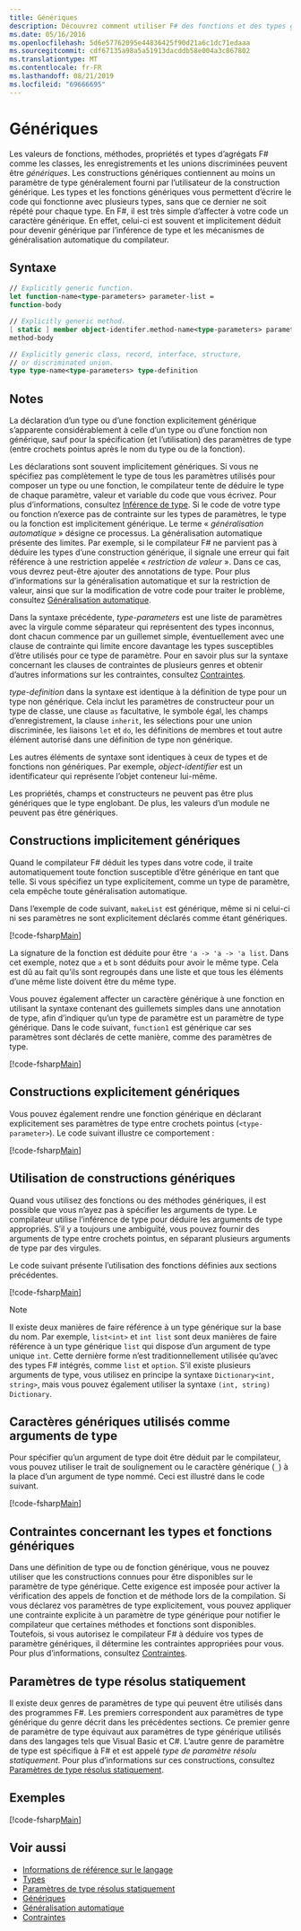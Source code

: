 ```yaml
---
title: Génériques
description: Découvrez comment utiliser F# des fonctions et des types génériques, qui vous permettent d’écrire du code qui fonctionne avec divers types sans code répétitif.
ms.date: 05/16/2016
ms.openlocfilehash: 5d6e57762095e44836425f90d21a6c1dc71edaaa
ms.sourcegitcommit: cdf67135a98a5a51913dacddb58e004a3c867802
ms.translationtype: MT
ms.contentlocale: fr-FR
ms.lasthandoff: 08/21/2019
ms.locfileid: "69666695"
---
```

# <a name="generics"></a>Génériques

Les valeurs de fonctions, méthodes, propriétés et types d’agrégats F# comme les classes, les enregistrements et les unions discriminées peuvent être *génériques*. Les constructions génériques contiennent au moins un paramètre de type généralement fourni par l’utilisateur de la construction générique. Les types et les fonctions génériques vous permettent d’écrire le code qui fonctionne avec plusieurs types, sans que ce dernier ne soit répété pour chaque type. En F#, il est très simple d’affecter à votre code un caractère générique. En effet, celui-ci est souvent et implicitement déduit pour devenir générique par l’inférence de type et les mécanismes de généralisation automatique du compilateur.

## <a name="syntax"></a>Syntaxe

```fsharp
// Explicitly generic function.
let function-name<type-parameters> parameter-list =
function-body

// Explicitly generic method.
[ static ] member object-identifer.method-name<type-parameters> parameter-list [ return-type ] =
method-body

// Explicitly generic class, record, interface, structure,
// or discriminated union.
type type-name<type-parameters> type-definition
```

## <a name="remarks"></a>Notes

La déclaration d’un type ou d’une fonction explicitement générique s’apparente considérablement à celle d’un type ou d’une fonction non générique, sauf pour la spécification (et l’utilisation) des paramètres de type (entre crochets pointus après le nom du type ou de la fonction).

Les déclarations sont souvent implicitement génériques. Si vous ne spécifiez pas complètement le type de tous les paramètres utilisés pour composer un type ou une fonction, le compilateur tente de déduire le type de chaque paramètre, valeur et variable du code que vous écrivez. Pour plus d’informations, consultez [Inférence de type](../type-inference.md). Si le code de votre type ou fonction n’exerce pas de contrainte sur les types de paramètres, le type ou la fonction est implicitement générique. Le terme « *généralisation automatique* » désigne ce processus. La généralisation automatique présente des limites. Par exemple, si le compilateur F# ne parvient pas à déduire les types d’une construction générique, il signale une erreur qui fait référence à une restriction appelée « *restriction de valeur* ». Dans ce cas, vous devrez peut-être ajouter des annotations de type. Pour plus d’informations sur la généralisation automatique et sur la restriction de valeur, ainsi que sur la modification de votre code pour traiter le problème, consultez [Généralisation automatique](automatic-generalization.md).

Dans la syntaxe précédente, *type-parameters* est une liste de paramètres avec la virgule comme séparateur qui représentent des types inconnus, dont chacun commence par un guillemet simple, éventuellement avec une clause de contrainte qui limite encore davantage les types susceptibles d’être utilisés pour ce type de paramètre. Pour en savoir plus sur la syntaxe concernant les clauses de contraintes de plusieurs genres et obtenir d’autres informations sur les contraintes, consultez [Contraintes](constraints.md).

*type-definition* dans la syntaxe est identique à la définition de type pour un type non générique. Cela inclut les paramètres de constructeur pour un type de classe, une clause `as` facultative, le symbole égal, les champs d’enregistrement, la clause `inherit`, les sélections pour une union discriminée, les liaisons `let` et `do`, les définitions de membres et tout autre élément autorisé dans une définition de type non générique.

Les autres éléments de syntaxe sont identiques à ceux de types et de fonctions non génériques. Par exemple, *object-identifier* est un identificateur qui représente l’objet conteneur lui-même.

Les propriétés, champs et constructeurs ne peuvent pas être plus génériques que le type englobant. De plus, les valeurs d’un module ne peuvent pas être génériques.

## <a name="implicitly-generic-constructs"></a>Constructions implicitement génériques

Quand le compilateur F# déduit les types dans votre code, il traite automatiquement toute fonction susceptible d’être générique en tant que telle. Si vous spécifiez un type explicitement, comme un type de paramètre, cela empêche toute généralisation automatique.

Dans l’exemple de code suivant, `makeList` est générique, même si ni celui-ci ni ses paramètres ne sont explicitement déclarés comme étant génériques.

[!code-fsharp[Main](~/samples/snippets/fsharp/lang-ref-1/snippet1700.fs)]

La signature de la fonction est déduite pour être `'a -> 'a -> 'a list`. Dans cet exemple, notez que `a` et `b` sont déduits pour avoir le même type. Cela est dû au fait qu’ils sont regroupés dans une liste et que tous les éléments d’une même liste doivent être du même type.

Vous pouvez également affecter un caractère générique à une fonction en utilisant la syntaxe contenant des guillemets simples dans une annotation de type, afin d’indiquer qu’un type de paramètre est un paramètre de type générique. Dans le code suivant, `function1` est générique car ses paramètres sont déclarés de cette manière, comme des paramètres de type.

[!code-fsharp[Main](~/samples/snippets/fsharp/lang-ref-1/snippet1701.fs)]

## <a name="explicitly-generic-constructs"></a>Constructions explicitement génériques

Vous pouvez également rendre une fonction générique en déclarant explicitement ses paramètres de type entre crochets pointus (`<type-parameter>`). Le code suivant illustre ce comportement :

[!code-fsharp[Main](~/samples/snippets/fsharp/lang-ref-1/snippet1703.fs)]

## <a name="using-generic-constructs"></a>Utilisation de constructions génériques

Quand vous utilisez des fonctions ou des méthodes génériques, il est possible que vous n’ayez pas à spécifier les arguments de type. Le compilateur utilise l’inférence de type pour déduire les arguments de type appropriés. S’il y a toujours une ambiguïté, vous pouvez fournir des arguments de type entre crochets pointus, en séparant plusieurs arguments de type par des virgules.

Le code suivant présente l’utilisation des fonctions définies aux sections précédentes.

[!code-fsharp[Main](~/samples/snippets/fsharp/lang-ref-1/snippet1702.fs)]

> [!NOTE]
> Il existe deux manières de faire référence à un type générique sur la base du nom. Par exemple, `list<int>` et `int list` sont deux manières de faire référence à un type générique `list` qui dispose d’un argument de type unique `int`. Cette dernière forme n’est traditionnellement utilisée qu’avec des types F# intégrés, comme `list` et `option`. S’il existe plusieurs arguments de type, vous utilisez en principe la syntaxe `Dictionary<int, string>`, mais vous pouvez également utiliser la syntaxe `(int, string) Dictionary`.

## <a name="wildcards-as-type-arguments"></a>Caractères génériques utilisés comme arguments de type

Pour spécifier qu’un argument de type doit être déduit par le compilateur, vous pouvez utiliser le trait de soulignement ou le caractère générique (`_`) à la place d’un argument de type nommé. Ceci est illustré dans le code suivant.

[!code-fsharp[Main](~/samples/snippets/fsharp/lang-ref-1/snippet1704.fs)]

## <a name="constraints-in-generic-types-and-functions"></a>Contraintes concernant les types et fonctions génériques

Dans une définition de type ou de fonction générique, vous ne pouvez utiliser que les constructions connues pour être disponibles sur le paramètre de type générique. Cette exigence est imposée pour activer la vérification des appels de fonction et de méthode lors de la compilation. Si vous déclarez vos paramètres de type explicitement, vous pouvez appliquer une contrainte explicite à un paramètre de type générique pour notifier le compilateur que certaines méthodes et fonctions sont disponibles. Toutefois, si vous autorisez le compilateur F# à déduire vos types de paramètre génériques, il détermine les contraintes appropriées pour vous. Pour plus d’informations, consultez [Contraintes](constraints.md).

## <a name="statically-resolved-type-parameters"></a>Paramètres de type résolus statiquement

Il existe deux genres de paramètres de type qui peuvent être utilisés dans des programmes F#. Les premiers correspondent aux paramètres de type générique du genre décrit dans les précédentes sections. Ce premier genre de paramètre de type équivaut aux paramètres de type générique utilisés dans des langages tels que Visual Basic et C#. L’autre genre de paramètre de type est spécifique à F# et est appelé *type de paramètre résolu statiquement*. Pour plus d’informations sur ces constructions, consultez [Paramètres de type résolus statiquement](statically-resolved-type-parameters.md).

## <a name="examples"></a>Exemples

[!code-fsharp[Main](~/samples/snippets/fsharp/lang-ref-1/snippet1705.fs)]

## <a name="see-also"></a>Voir aussi

- [Informations de référence sur le langage](../index.md)
- [Types](../fsharp-types.md)
- [Paramètres de type résolus statiquement](statically-resolved-type-parameters.md)
- [Génériques](../../../standard/generics/index.md)
- [Généralisation automatique](automatic-generalization.md)
- [Contraintes](constraints.md)
